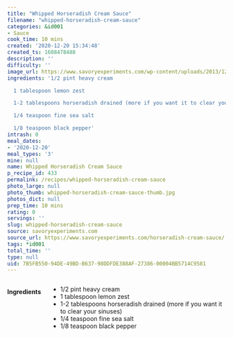 ```yaml
---
title: "Whipped Horseradish Cream Sauce"
filename: "whipped-horseradish-cream-sauce"
categories: &id001
- Sauce
cook_time: 10 mins
created: '2020-12-20 15:34:48'
created_ts: 1608478488
description: ''
difficulty: ''
image_url: https://www.savoryexperiments.com/wp-content/uploads/2013/12/Whipped-Horseradish-Cream-Sauce-FB-100x100.jpg
ingredients: '1/2 pint heavy cream

  1 tablespoon lemon zest

  1-2 tablespoons horseradish drained (more if you want it to clear your sinuses)

  1/4 teaspoon fine sea salt

  1/8 teaspoon black pepper'
intrash: 0
meal_dates:
- '2020-12-20'
meal_types: '3'
mine: null
name: Whipped Horseradish Cream Sauce
p_recipe_id: 433
permalink: /recipes/whipped-horseradish-cream-sauce
photo_large: null
photo_thumb: whipped-horseradish-cream-sauce-thumb.jpg
photos_dict: null
prep_time: 10 mins
rating: 0
servings: ''
slug: whipped-horseradish-cream-sauce
source: savoryexperiments.com
source_url: https://www.savoryexperiments.com/horseradish-cream-sauce/
tags: *id001
total_time: ''
type: null
uid: 7B5FB550-94DE-49BD-B637-98DDFDE388AF-27386-00004BB5714C9581
---
```

<div class="large-8 medium-7 columns" id="writeup">	</div><!-- #writeup -->
</div><!-- #row-one -->
<div class="row" id="row-two">	<div class="medium-4 small-5 columns" id="ingredients"><h4>Ingredients</h4><div class="box box-ingredients content"><ul>
<li>1/2 pint heavy cream</li>
<li>1 tablespoon lemon zest</li>
<li>1-2 tablespoons horseradish drained (more if you want it to clear your sinuses)</li>
<li>1/4 teaspoon fine sea salt</li>
<li>1/8 teaspoon black pepper</li>
</ul>
</div>	</div>	<div class="medium-6 small-7 columns" id="directions">	</div>